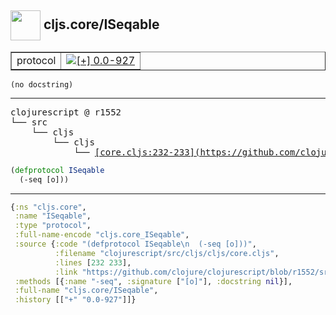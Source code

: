 ## <img width="48px" valign="middle" src="http://i.imgur.com/Hi20huC.png"> cljs.core/ISeqable

 <table border="1">
<tr>
<td>protocol</td>
<td><a href="https://github.com/cljsinfo/api-refs/tree/0.0-927"><img valign="middle" alt="[+] 0.0-927" src="https://img.shields.io/badge/+-0.0--927-lightgrey.svg"></a> </td>
</tr>
</table>

 <samp>
</samp>

```
(no docstring)
```

---

 <pre>
clojurescript @ r1552
└── src
    └── cljs
        └── cljs
            └── <ins>[core.cljs:232-233](https://github.com/clojure/clojurescript/blob/r1552/src/cljs/cljs/core.cljs#L232-L233)</ins>
</pre>

```clj
(defprotocol ISeqable
  (-seq [o]))
```


---

```clj
{:ns "cljs.core",
 :name "ISeqable",
 :type "protocol",
 :full-name-encode "cljs.core_ISeqable",
 :source {:code "(defprotocol ISeqable\n  (-seq [o]))",
          :filename "clojurescript/src/cljs/cljs/core.cljs",
          :lines [232 233],
          :link "https://github.com/clojure/clojurescript/blob/r1552/src/cljs/cljs/core.cljs#L232-L233"},
 :methods [{:name "-seq", :signature ["[o]"], :docstring nil}],
 :full-name "cljs.core/ISeqable",
 :history [["+" "0.0-927"]]}

```
